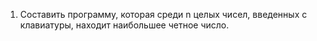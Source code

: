  1. Составить программу, которая среди n целых чисел, введенных с
клавиатуры, находит наибольшее четное число.
